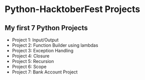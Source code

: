 # Python-HacktoberFest Projects

## My first 7 Python Projects
- Project 1: Input/Output
- Project 2: Function Builder using lambdas
- Project 3: Exception Handling
- Project 4: Closure
- Project 5: Recursion
- Project 6: Scope
- Project 7: Bank Account Project
